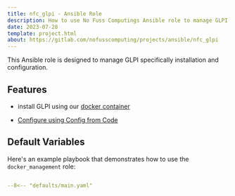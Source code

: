 ```yaml
---
title: nfc_glpi - Ansible Role
description: How to use No Fuss Computings Ansible role to manage GLPI from configuration as code.
date: 2023-07-28
template: project.html
about: https://gitlab.com/nofusscomputing/projects/ansible/nfc_glpi
---
```


This Ansible role is designed to manage GLPI specifically installation and configuration.


## Features

- install GLPI using our [docker container](https://gitlab.com/nofusscomputing/projects/docker-glpi)

- [Configure using Config from Code](config_from_code.md)

## Default Variables

Here's an example playbook that demonstrates how to use the `docker_management` role:

```yaml title="defaults/main.yaml" linenums="1

--8<-- "defaults/main.yaml"

```
